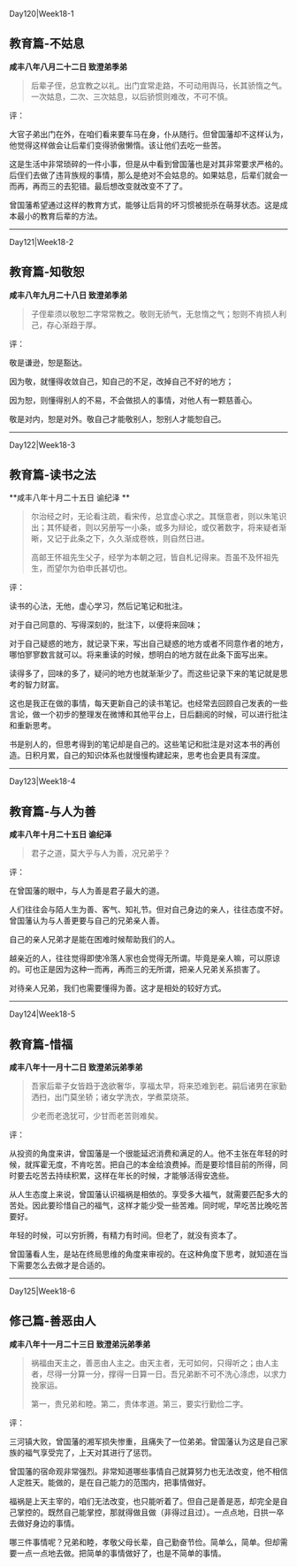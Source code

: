 Day120|Week18-1

## 教育篇-不姑息

**咸丰八年八月二十二日 致澄弟季弟**

>后辈子侄，总宜教之以礼。出门宜常走路，不可动用舆马，长其骄惰之气。一次姑息，二次、三次姑息，以后骄惯则难改，不可不慎。

评：

大官子弟出门在外，在咱们看来要车马在身，仆从随行。但曾国藩却不这样认为，他觉得这样做会让后辈们变得骄傲懒惰。该让他们去吃一些苦。

这是生活中非常琐碎的一件小事，但是从中看到曾国藩也是对其非常要求严格的。后侄们去做了违背族规的事情，那么是绝对不会姑息的。如果姑息，后辈们就会一而再，再而三的去犯错。最后想改变就改变不了了。

曾国藩希望通过这样的教育方式，能够让后背的坏习惯被扼杀在萌芽状态。这是成本最小的教育后辈的方法。

------

Day121|Week18-2

## 教育篇-知敬恕

**咸丰八年九月二十八日 致澄弟季弟**

>子侄辈须以敬恕二字常常教之。敬则无骄气，无怠惰之气；恕则不肯损人利己，存心渐趋于厚。

评：

敬是谦逊，恕是豁达。

因为敬，就懂得收敛自己，知自己的不足，改掉自己不好的地方；

因为恕，则懂得别人的不易，不会做损人的事情，对他人有一颗慈善心。

敬是对内，恕是对外。敬自己才能敬别人，恕别人才能恕自己。

------

Day122|Week18-3

## 教育篇-读书之法

**咸丰八年十月二十五日 谕纪泽 **

>尔治经之时，无论看注疏，看宋传，总宜虚心求之。其惬意者，则以朱笔识出；其怀疑者，则以另册写一小条，或多为辩论，或仅著数字，将来疑者渐晰，又记于此条之下，久久渐成卷帙，则自然日进。
>
>高邮王怀祖先生父子，经学为本朝之冠，皆自札记得来。吾虽不及怀祖先生，而望尔为伯申氏甚切也。

评：

读书的心法，无他，虚心学习，然后记笔记和批注。

对于自己同意的、写得深刻的，批注下，以便将来回味；

对于自己疑惑的地方，就记录下来，写出自己疑惑的地方或者不同意作者的地方，哪怕寥寥数言就可以。将来重读的时候，想明白的地方就在此条下面写出来。

读得多了，回味的多了，疑问的地方也就渐渐少了。而这些记录下来的笔记就是思考的智力财富。

这也是我正在做的事情，每天更新自己的读书笔记。也经常去回顾自己发表的一些言论，做一个初步的整理发在微博和其他平台上，日后翻阅的时候，可以进行批注和重新思考。

书是别人的，但思考得到的笔记却是自己的。这些笔记和批注是对这本书的再创造。日积月累，自己的知识体系也就慢慢构建起来，思考也会更具有深度。

------

Day123|Week18-4

## 教育篇-与人为善

**咸丰八年十月二十五日 谕纪泽**

>君子之道，莫大乎与人为善，况兄弟乎？

评：

在曾国藩的眼中，与人为善是君子最大的道。

人们往往会与陌人生为善、客气、知礼节。但对自己身边的亲人，往往态度不好。曾国藩认为与人善更要与自己的兄弟亲人善。

自己的亲人兄弟才是能在困难时候帮助我们的人。

越亲近的人，往往觉得即使冷落人家也会觉得无所谓。毕竟是亲人嘛，可以原谅的。可也正是因为这种一而再，再而三的无所谓，把亲人兄弟关系损害了。

对待亲人兄弟，我们也需要懂得为善。这才是相处的较好方式。

------

Day124|Week18-5

## 教育篇-惜福

**咸丰八年十一月十二日 致澄弟沅弟季弟**

>吾家后辈子女皆趋于逸欲奢华，享福太早，将来恐难到老。嗣后诸男在家勤洒扫，出门莫坐轿；诸女学洗衣，学煮菜烧茶。
>
>少老而老逸犹可，少甘而老苦则难矣。

评：

从投资的角度来讲，曾国藩是一个很能延迟消费和满足的人。他不主张在年轻的时候，就挥霍无度，不肯吃苦。把自己的本金给浪费掉。而是要珍惜目前的所得，同时要去吃苦去持续积累，这样在年长的时候，才能够活得安逸些。

从人生态度上来说，曾国藩认识福祸是相依的。享受多大福气，就需要匹配多大的苦处。因此要珍惜自己的福气，这样才能少受一些苦难。同时呢，早吃苦比晚吃苦要好。

年轻的时候，可以穷折腾，有精力有时间。但老了，就没有资本了。

曾国藩看人生，是站在终局思维的角度来审视的。在这种角度下思考，就知道在当下需要怎么去做才是合适的。

------

Day125|Week18-6

## 修己篇-善恶由人

**咸丰八年十一月二十三日 致澄弟沅弟季弟**

>祸福由天主之，善恶由人主之。由天主者，无可如何，只得听之；由人主者，尽得一分算一分，撑得一日算一日。吾兄弟断不可不洗心涤虑，以求力挽家运。
>
>第一，贵兄弟和睦。第二，贵体孝道。第三，要实行勤俭二字。

评：

三河镇大败，曾国藩的湘军损失惨重，且痛失了一位弟弟。曾国藩认为这是自己家族的福气享受完了，上天对其进行了惩罚。

曾国藩的宿命观非常强烈。非常知道哪些事情自己就算努力也无法改变，他不相信人定胜天。能做的，是在自己能力的范围内，把事情做好。

福祸是上天主宰的，咱们无法改变，也只能听着了。但自己是善是恶，却完全是自己掌控的。既然自己能掌控，那就得做且做（非得过且过）。一点点地，日拱一卒去做好身边的事情。

哪三件事情呢？兄弟和睦，孝敬父母长辈，自己勤奋节俭。简单么，简单。但却需要一点一点地去做。把简单的事情做好了，也是不简单的事情。


